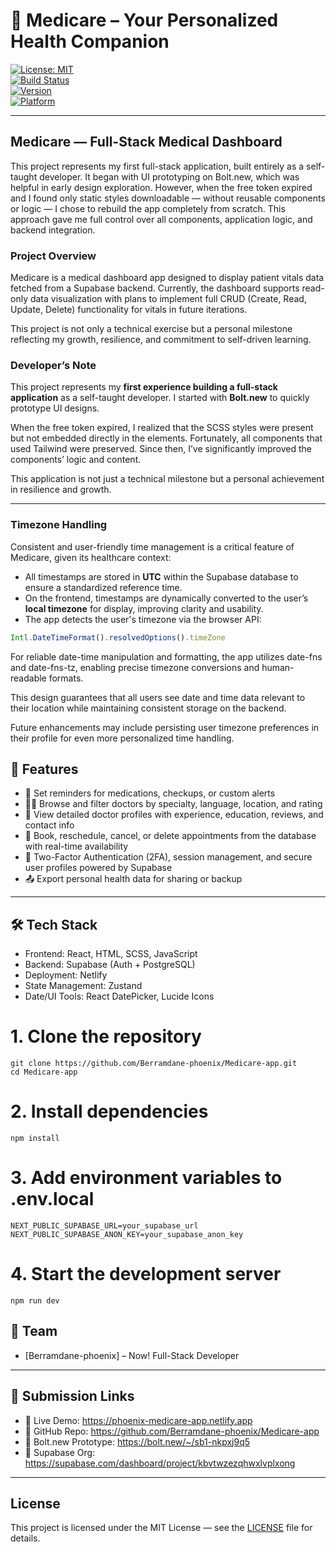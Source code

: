 # 💊 Medicare – Your Personalized Health Companion

[![License: MIT](https://img.shields.io/badge/License-MIT-green.svg)](https://opensource.org/licenses/MIT)  
[![Build Status](https://img.shields.io/github/actions/workflow/status/Berramdane-phoenix/Medicare-app/ci.yml?branch=main)](https://github.com/Berramdane-phoenix/Medicare-app/actions)  
[![Version](https://img.shields.io/github/package-json/v/Berramdane-phoenix/Medicare-app)](https://github.com/Berramdane-phoenix/Medicare-app/releases)  
[![Platform](https://img.shields.io/badge/Platform-React-blue)](https://reactjs.org/)

---

## Medicare — Full-Stack Medical Dashboard

This project represents my first full-stack application, built entirely as a self-taught developer. It began with UI prototyping on Bolt.new, which was helpful in early design exploration. However, when the free token expired and I found only static styles downloadable — without reusable components or logic — I chose to rebuild the app completely from scratch. This approach gave me full control over all components, application logic, and backend integration.

### Project Overview

Medicare is a medical dashboard app designed to display patient vitals data fetched from a Supabase backend. Currently, the dashboard supports read-only data visualization with plans to implement full CRUD (Create, Read, Update, Delete) functionality for vitals in future iterations.

This project is not only a technical exercise but a personal milestone reflecting my growth, resilience, and commitment to self-driven learning.

### Developer’s Note

This project represents my **first experience building a full-stack application** as a self-taught developer. I started with **Bolt.new** to quickly prototype UI designs.

When the free token expired, I realized that the SCSS styles were present but not embedded directly in the elements. Fortunately, all components that used Tailwind were preserved. Since then, I’ve significantly improved the components’ logic and content.

This application is not just a technical milestone but a personal achievement in resilience and growth.

---

### Timezone Handling

Consistent and user-friendly time management is a critical feature of Medicare, given its healthcare context:

- All timestamps are stored in **UTC** within the Supabase database to ensure a standardized reference time.  
- On the frontend, timestamps are dynamically converted to the user’s **local timezone** for display, improving clarity and usability.  
- The app detects the user's timezone via the browser API:

```js
Intl.DateTimeFormat().resolvedOptions().timeZone
```

For reliable date-time manipulation and formatting, the app utilizes date-fns and date-fns-tz, enabling precise timezone conversions and human-readable formats.

This design guarantees that all users see date and time data relevant to their location while maintaining consistent storage on the backend.

Future enhancements may include persisting user timezone preferences in their profile for even more personalized time handling.

## 🚀 Features

- 💊 Set reminders for medications, checkups, or custom alerts  
- 🧑‍⚕️ Browse and filter doctors by specialty, language, location, and rating  
- 📄 View detailed doctor profiles with experience, education, reviews, and contact info  
- 📅 Book, reschedule, cancel, or delete appointments from the database with real-time availability  
- 🔐 Two-Factor Authentication (2FA), session management, and secure user profiles powered by Supabase  
- 📤 Export personal health data for sharing or backup  

---

## 🛠️ Tech Stack

- Frontend: React, HTML, SCSS, JavaScript  
- Backend: Supabase (Auth + PostgreSQL)  
- Deployment: Netlify  
- State Management: Zustand  
- Date/UI Tools: React DatePicker, Lucide Icons  


# 1. Clone the repository
```
git clone https://github.com/Berramdane-phoenix/Medicare-app.git
cd Medicare-app
```

# 2. Install dependencies
```
npm install
```
# 3. Add environment variables to .env.local
```
NEXT_PUBLIC_SUPABASE_URL=your_supabase_url
NEXT_PUBLIC_SUPABASE_ANON_KEY=your_supabase_anon_key
```
# 4. Start the development server
```
npm run dev
```

## 🧠 Team

- [Berramdane-phoenix] – Now!  Full-Stack Developer

---

## 📎 Submission Links

- 🔗 Live Demo: https://phoenix-medicare-app.netlify.app
- 🔗 GitHub Repo: https://github.com/Berramdane-phoenix/Medicare-app  
- 🔗 Bolt.new Prototype: https://bolt.new/~/sb1-nkpxj9q5  
- 🔗 Supabase Org: https://supabase.com/dashboard/project/kbvtwzezqhwxlvplxong


---

## License

This project is licensed under the MIT License — see the [LICENSE](LICENSE) file for details.